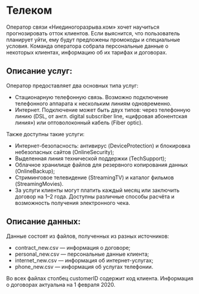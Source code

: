 # Телеком
Оператор связи «Ниединогоразрыва.ком» хочет научиться прогнозировать отток клиентов. Если выяснится, что пользователь планирует уйти, ему будут предложены промокоды и специальные условия. Команда оператора собрала персональные данные о некоторых клиентах, информацию об их тарифах и договорах.

## Описание услуг:
Оператор предоставляет два основных типа услуг:
- Стационарную телефонную связь. Возможно подключение телефонного аппарата к нескольким линиям одновременно.
- Интернет. Подключение может быть двух типов: через телефонную линию (DSL, от англ. digital subscriber line, «цифровая абонентская линия») или оптоволоконный кабель (Fiber optic).

Также доступны такие услуги:
* Интернет-безопасность: антивирус (DeviceProtection) и блокировка небезопасных сайтов (OnlineSecurity);
* Выделенная линия технической поддержки (TechSupport);
* Облачное хранилище файлов для резервного копирования данных (OnlineBackup);
* Стриминговое телевидение (StreamingTV) и каталог фильмов (StreamingMovies).
* За услуги клиенты могут платить каждый месяц или заключить договор на 1–2 года. Доступны различные способы расчёта и возможность получения электронного чека.

## Описание данных:
Данные состоят из файлов, полученных из разных источников:
* contract_new.csv — информация о договоре;
* personal_new.csv — персональные данные клиента;
* internet_new.csv — информация об интернет-услугах;
* phone_new.csv — информация об услугах телефонии.

Во всех файлах столбец customerID содержит код клиента.
Информация о договорах актуальна на 1 февраля 2020.
